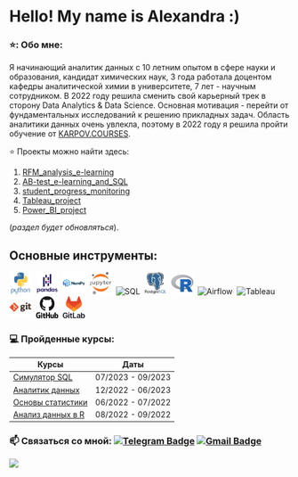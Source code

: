 # Hello! My name is Alexandra :)

### ⭐: Обо мне:

Я начинающий аналитик данных с 10 летним опытом в сфере науки и образования, кандидат химических наук, 3 года работала доцентом кафедры аналитической химии в университете, 7 лет - научным сотрудником.
В 2022 году решила сменить свой карьерный трек в сторону Data Analytics & Data Science. Основная мотивация - перейти от фундаментальных исследований к решению прикладных задач. Область аналитики данных очень увлекла, поэтому в 2022 году я решила пройти обучение от [KARPOV.COURSES](https://karpov.courses/). 

⭐ Проекты можно найти здесь:
1. [RFM_analysis_e-learning](https://github.com/alexandra-arzhanukhina/RFM_analysis_e-learning)
2. [AB-test_e-learning_and_SQL](https://github.com/alexandra-arzhanukhina/AB-test_e-learning)
3. [student_progress_monitoring](https://github.com/alexandra-arzhanukhina/student_progress_monitoring)
4. [Tableau_project](https://github.com/alexandra-arzhanukhina/Tableau_project)
5. [Power_BI_project ](https://github.com/alexandra-arzhanukhina/Power_BI_project)
   
(*раздел будет обновляться*).

## Основные инструменты:

<div>
  <img src="https://github.com/devicons/devicon/blob/master/icons/python/python-original-wordmark.svg" title="Python" width="40" height="40"/>&nbsp;
  <img src="https://github.com/devicons/devicon/blob/master/icons/pandas/pandas-original-wordmark.svg" title="Pandas" alt="Pandas" width="40" height="40"/>&nbsp;
   <img src="https://github.com/devicons/devicon/blob/master/icons/numpy/numpy-original-wordmark.svg" title="NumPy" width="40" height="40"/>&nbsp;
   <img src="https://github.com/devicons/devicon/blob/master/icons/jupyter/jupyter-original-wordmark.svg" title="Jupyter" width="40" height="40"/>&nbsp;
  <img src="https://github.com/alexandra-arzhanukhina/alexandra-arzhanukhina/blob/main/sql-svgrepo-com.svg" title="SQL" alt="SQL" width="40" height="40"/>&nbsp;
  <img src="https://github.com/devicons/devicon/blob/master/icons/postgresql/postgresql-original-wordmark.svg" title="PostgreSQL" alt="PostgreSQL" width="40" height="40"/>&nbsp;
   <img src="https://github.com/devicons/devicon/blob/master/icons/r/r-original.svg" title="R" alt="R" width="40" height="40"/>&nbsp;
  <img src="https://github.com/alexandra-arzhanukhina/alexandra-arzhanukhina/blob/main/airflow-svgrepo-com.svg" title="Airflow" alt="Airflow" width="40" height="40"/>&nbsp;
  <img src="https://github.com/alexandra-arzhanukhina/alexandra-arzhanukhina/blob/main/tableau-icon-svgrepo-com.svg" title="Tableau" alt="Tableau" width="40" height="40"/>&nbsp;
  <img src="https://github.com/devicons/devicon/blob/master/icons/git/git-original-wordmark.svg" title="Git" width="40" height="40"/>&nbsp;
  <img src="https://github.com/devicons/devicon/blob/master/icons/github/github-original-wordmark.svg" title="GitHub" width="40" height="40"/>&nbsp;
  <img src="https://github.com/devicons/devicon/blob/master/icons/gitlab/gitlab-original-wordmark.svg" title="GitLab" width="40" height="40"/>&nbsp;
  


### 💻 Пройденные курсы:

| Курсы                                                           | Даты              |
| ----------------------------------------------------------------| :---------------: |
| [Симулятор SQL](https://lab.karpov.courses/certificate/13dc15e9-c432-4feb-9992-9a5a4211398a/)           | 07/2023 - 09/2023 |
| [Аналитик данных](https://lab.karpov.courses/certificate/7323b92c-8bfa-4818-a0fa-0298684d3a48/)             | 12/2022 - 06/2023 |
| [Основы статистики](https://stepik.org/cert/1573253)      | 06/2022 - 07/2022 |
| [Анализ данных в R](https://stepik.org/cert/1760789)     | 08/2022 - 09/2022 |

### :mailbox: Cвязаться со мной: [![Telegram Badge](https://img.shields.io/badge/-alexandra_arzhanukhina-blue?style=flat&logo=Telegram&logoColor=white)](https://t.me/alexandra_arzhanukhina) [![Gmail Badge](https://img.shields.io/badge/-Gmail-red?style=flat&logo=Gmail&logoColor=white)](mailto:alexadanchuk@gmail.com)

![](https://komarev.com/ghpvc/?username=alexandra-arzhanukhina)
